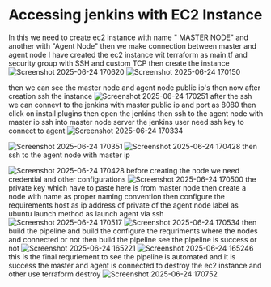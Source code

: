  # Accessing jenkins with EC2 Instance
 In this we need to create ec2 instance with name " MASTER NODE" and another with "Agent Node"
 then we make connection between master and agent node
  I have created the ec2 instance wit terraform as main.tf
  and security group with SSH and custom TCP then create the instance 
  ![Screenshot 2025-06-24 170620](https://github.com/user-attachments/assets/3e11a26b-5ef8-4b34-8356-eb280e0ad662)
  ![Screenshot 2025-06-24 170150](https://github.com/user-attachments/assets/3e615b30-fc33-4a5b-84ed-7b780601b5b9)


  then we can see the master node and agent node public ip's 
  then now after creation ssh the instance
  ![Screenshot 2025-06-24 170251](https://github.com/user-attachments/assets/1da44685-74f0-475c-ad93-8e9e1e22a31a)
  after the ssh we can connevt to the jenkins with master public ip and port as 8080
  then click on install plugins then open the jenkins
  then ssh to the agent node with master ip 
  ssh into master node server the jenkins user need ssh key to connect to agent 
  ![Screenshot 2025-06-24 170334](https://github.com/user-attachments/assets/e3d18b60-a619-487b-9d80-cedd542976a6)

  ![Screenshot 2025-06-24 170351](https://github.com/user-attachments/assets/3e48be5f-7c3e-4123-8c84-1832811d2f7b)
  ![Screenshot 2025-06-24 170428](https://github.com/user-attachments/assets/f39512dd-73d4-491e-8ef4-a1797119caa0)
   then ssh to the agent node with master ip 



  ![Screenshot 2025-06-24 170428](https://github.com/user-attachments/assets/79627b76-441b-414d-b8cd-ac45c986e4c7)
  before creating the node we need credential and other configurations 
  ![Screenshot 2025-06-24 170500](https://github.com/user-attachments/assets/e7fbad39-2959-469b-96ab-810081dcd36f)
  the private key which have to paste here is from master node 
  then create a  node with name as proper naming convention 
  then configure the requirements host as ip address of private of the agent node 
  label as ubuntu 
  launch method as launch agent via ssh 
  ![Screenshot 2025-06-24 170517](https://github.com/user-attachments/assets/8296cfa9-ebae-44fb-8dca-3df5ea7de09e)
![Screenshot 2025-06-24 170534](https://github.com/user-attachments/assets/b30c8c75-05ca-4ee3-9ca7-008eeb04c7e5)
then build the pipeline and build the configure the requriments where the nodes and connected or not 
then build the pipeline see the pipeline is success or not 
![Screenshot 2025-06-24 165221](https://github.com/user-attachments/assets/9f44147a-fd7e-42e7-b87f-8f3420acf745)
![Screenshot 2025-06-24 165246](https://github.com/user-attachments/assets/73e2734b-475c-4cab-85ca-ce0a4f862c7c)
this is the final requriement to see the pipeline is automated and it is success the master and agent is connected 
to destroy the ec2 instance and other use 
terraform destroy
![Screenshot 2025-06-24 170752](https://github.com/user-attachments/assets/fed38cc9-7d57-4d55-990e-21110c03abaf)





